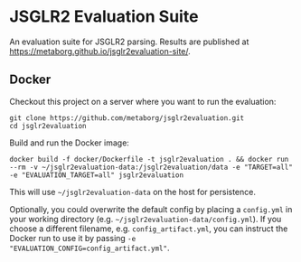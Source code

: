 # JSGLR2 Evaluation Suite

An evaluation suite for JSGLR2 parsing.
Results are published at https://metaborg.github.io/jsglr2evaluation-site/.

## Docker

Checkout this project on a server where you want to run the evaluation:

```
git clone https://github.com/metaborg/jsglr2evaluation.git
cd jsglr2evaluation
```

Build and run the Docker image:

```
docker build -f docker/Dockerfile -t jsglr2evaluation . && docker run --rm -v ~/jsglr2evaluation-data:/jsglr2evaluation/data -e "TARGET=all" -e "EVALUATION_TARGET=all" jsglr2evaluation
```

This will use `~/jsglr2evaluation-data` on the host for persistence.

Optionally, you could overwrite the default config by placing a `config.yml` in your working directory (e.g. `~/jsglr2evaluation-data/config.yml`).
If you choose a different filename, e.g. `config_artifact.yml`, you can instruct the Docker run to use it by passing `-e "EVALUATION_CONFIG=config_artifact.yml"`.
